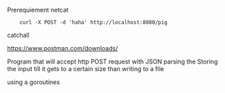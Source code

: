 Prerequiement
    netcat



        curl -X POST -d 'haha' http://localhost:8080/pig


catchall

https://www.postman.com/downloads/


Program that will accept http POST request with JSON <body>
parsing the 
Storing the input till it gets to a certain size
than writing to a file


using a goroutines
